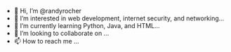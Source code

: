 - 👋 Hi, I’m @randyrocher
- 👀 I’m interested in web development, internet security, and networking...
- 🌱 I’m currently learning Python, Java, and HTML...
- 💞️ I’m looking to collaborate on ...
- 📫 How to reach me ...

<!---
randyrocher/randyrocher is a ✨ special ✨ repository because its `README.md` (this file) appears on your GitHub profile.
You can click the Preview link to take a look at your changes.
--->
